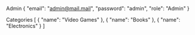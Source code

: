 Admin
{
    "email": "admin@mail.mail",
    "password": "admin",
    "role": "Admin"
}

Categories
[
    {
	    "name": "Video Games"
    },
    {
	    "name": "Books"
    },
    {
	    "name": "Electronics"
    }
]
